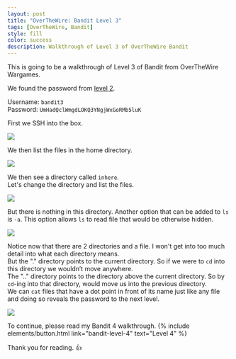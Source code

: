 ```yaml
---
layout: post
title: "OverTheWire: Bandit Level 3"
tags: [OverTheWire, Bandit]
style: fill
color: success
description: Walkthrough of Level 3 of OverTheWire Bandit
---
```


This is going to be a walkthrough of Level 3 of Bandit from OverTheWire Wargames.

We found the password from [level 2](bandit-level-2).

Username: `bandit3`  
Password: `UmHadQclWmgdLOKQ3YNgjWxGoRMb5luK`

First we SSH into the box.

![](/assets/posts/OverTheWire/Bandit/Bandit3/picture1.png)

We then list the files in the home directory.

![](/assets/posts/OverTheWire/Bandit/Bandit3/picture2.png)

We then see a directory called `inhere`.  
Let's change the directory and list the files.

![](/assets/posts/OverTheWire/Bandit/Bandit3/picture3.png)

But there is nothing in this directory.
Another option that can be added to `ls` is `-a`. This option allows `ls` to read file that would be otherwise hidden.

![](/assets/posts/OverTheWire/Bandit/Bandit3/picture4.png)

Notice now that there are 2 directories and a file. I won't get into too much detail into what each directory means.  
But the "." directory points to the current directory. So if we were to `cd` into this directory we wouldn’t move anywhere.  
The ".." directory points to the directory above the current directory. So by `cd`-ing into that directory, would move us into the previous directory.  
We can `cat` files that have a dot point in front of its name just like any file and doing so reveals the password to the next level.

![](/assets/posts/OverTheWire/Bandit/Bandit3/picture5.png)

To continue, please read my Bandit 4 walkthrough. {% include elements/button.html link="bandit-level-4" text="Level 4" %}

Thank you for reading. :+1: